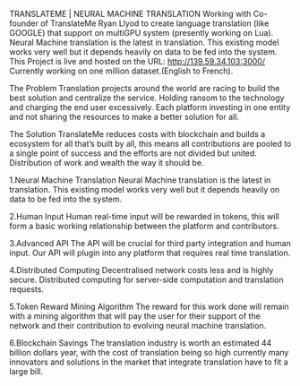 TRANSLATEME | NEURAL MACHINE TRANSLATION
Working with Co-founder of TranslateMe Ryan Llyod to create language translation
(like GOOGLE) that support on multiGPU system (presently working on Lua). Neural
Machine translation is the latest in translation. This existing model works very well
but it depends heavily on data to be fed into the system. This Project is live and
hosted on the URL: http://139.59.34.103:3000/
Currently working on one million dataset.(English to French).

The Problem
Translation projects around the world are racing to build the best solution and centralize the service. Holding ransom to the technology and charging the end user excessively. Each platform investing in one entity and not sharing the resources to make a better solution for all.

The Solution
TranslateMe reduces costs with blockchain and builds a ecosystem for all that’s built by all, this means all contributions are pooled to a single point of success and the efforts are not divided but united. Distribution of work and wealth the way it should be.

1.Neural Machine Translation
Neural Machine translation is the latest in translation. This existing model works very well but it depends heavily on data to be fed into the system.

2.Human Input
Human real-time input will be rewarded in tokens, this will form a basic working relationship between the platform and contributors.

3.Advanced API
The API will be crucial for third party integration and human input. Our API will plugin into any platform that requires real time translation.

4.Distributed Computing
Decentralised network costs less and is highly secure. Distributed computing for server-side computation and translation requests.

5.Token Reward Mining Algorithm
The reward for this work done will remain with a mining algorithm that will pay the user for their support of the network and their contribution to evolving neural machine translation.

6.Blockchain Savings
The translation industry is worth an estimated 44 billion dollars year, with the cost of translation being so high currently many innovators and solutions in the market that integrate translation have to fit a large bill.
